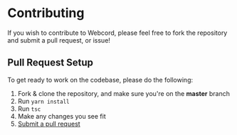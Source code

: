 # Contributing

If you wish to contribute to Webcord, please feel free to fork the repository and submit a
pull request, or issue!

## Pull Request Setup
To get ready to work on the codebase, please do the following:

1. Fork & clone the repository, and make sure you're on the **master** branch
2. Run `yarn install`
3. Run `tsc`
4. Make any changes you see fit
6. [Submit a pull request](https://github.com/ITS-NIGHTOWL/Webcord/compare) 
